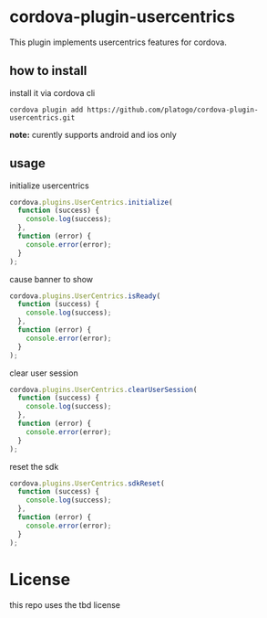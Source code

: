 # cordova-plugin-usercentrics

This plugin implements usercentrics features for cordova.

## how to install

install it via cordova cli

```
cordova plugin add https://github.com/platogo/cordova-plugin-usercentrics.git
```

**note:** curently supports android and ios only

## usage

initialize usercentrics

```js
cordova.plugins.UserCentrics.initialize(
  function (success) {
    console.log(success);
  },
  function (error) {
    console.error(error);
  }
);
```

cause banner to show

```js
cordova.plugins.UserCentrics.isReady(
  function (success) {
    console.log(success);
  },
  function (error) {
    console.error(error);
  }
);
```

clear user session

```js
cordova.plugins.UserCentrics.clearUserSession(
  function (success) {
    console.log(success);
  },
  function (error) {
    console.error(error);
  }
);

```

reset the sdk

```js
cordova.plugins.UserCentrics.sdkReset(
  function (success) {
    console.log(success);
  },
  function (error) {
    console.error(error);
  }
);
```

# License

this repo uses the tbd license
